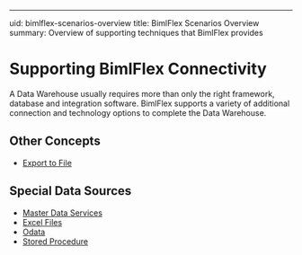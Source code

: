 ---
uid: bimlflex-scenarios-overview
title: BimlFlex Scenarios Overview
summary: Overview of supporting techniques that BimlFlex provides

# Supporting BimlFlex Connectivity

A Data Warehouse usually requires more than only the right framework, database and integration software. BimlFlex supports a variety of additional connection and technology options to complete the Data Warehouse.

## Other Concepts

* [Export to File](xref:bimlflex-export-to-file)

## Special Data Sources

* [Master Data Services](xref:bimlflex-master-data-services)
* [Excel Files](xref:bimlflex-source-excel-plus)
* [Odata](xref:bimlflex-source-odata)
* [Stored Procedure](xref:bimlflex-source-stored-procedure)
